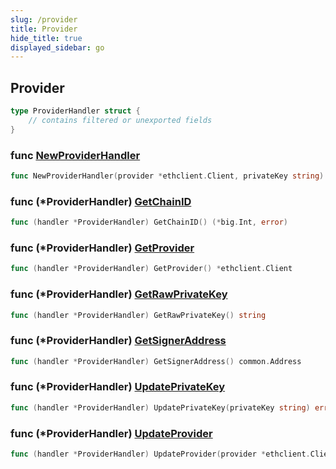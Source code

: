 ```yaml
---
slug: /provider
title: Provider
hide_title: true
displayed_sidebar: go
---
```


## Provider

```go
type ProviderHandler struct {
    // contains filtered or unexported fields
}
```

### func [NewProviderHandler](https://github.com/thirdweb-dev/go-sdk/blob/main/pkg/thirdweb/provider_handler.go#L22)

```go
func NewProviderHandler(provider *ethclient.Client, privateKey string) (*ProviderHandler, error)
```

### func \(\*ProviderHandler\) [GetChainID](https://github.com/thirdweb-dev/go-sdk/blob/main/pkg/thirdweb/provider_handler.go#L60)

```go
func (handler *ProviderHandler) GetChainID() (*big.Int, error)
```

### func \(\*ProviderHandler\) [GetProvider](https://github.com/thirdweb-dev/go-sdk/blob/main/pkg/thirdweb/provider_handler.go#L48)

```go
func (handler *ProviderHandler) GetProvider() *ethclient.Client
```

### func \(\*ProviderHandler\) [GetRawPrivateKey](https://github.com/thirdweb-dev/go-sdk/blob/main/pkg/thirdweb/provider_handler.go#L56)

```go
func (handler *ProviderHandler) GetRawPrivateKey() string
```

### func \(\*ProviderHandler\) [GetSignerAddress](https://github.com/thirdweb-dev/go-sdk/blob/main/pkg/thirdweb/provider_handler.go#L52)

```go
func (handler *ProviderHandler) GetSignerAddress() common.Address
```

### func \(\*ProviderHandler\) [UpdatePrivateKey](https://github.com/thirdweb-dev/go-sdk/blob/main/pkg/thirdweb/provider_handler.go#L40)

```go
func (handler *ProviderHandler) UpdatePrivateKey(privateKey string) error
```

### func \(\*ProviderHandler\) [UpdateProvider](https://github.com/thirdweb-dev/go-sdk/blob/main/pkg/thirdweb/provider_handler.go#L36)

```go
func (handler *ProviderHandler) UpdateProvider(provider *ethclient.Client)
```
